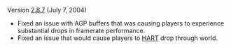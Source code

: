 Version [2.8.7](2.8.7.md) (July 7, 2004)

- Fixed an issue with AGP buffers that was causing players to experience
  substantial drops in framerate performance.
- Fixed an issue that would cause players to [HART](../terminology/HART.md) drop
  through world.
